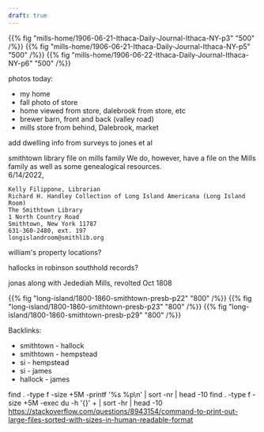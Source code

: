 ```yaml
---
draft: true
---
```


{{% fig "mills-home/1906-06-21-Ithaca-Daily-Journal-Ithaca-NY-p3" "500" /%}}
{{% fig "mills-home/1906-06-21-Ithaca-Daily-Journal-Ithaca-NY-p5" "500" /%}}
{{% fig "mills-home/1906-06-22-Ithaca-Daily-Journal-Ithaca-NY-p6" "500" /%}}

photos today:
  - my home
  - fall photo of store
  - home viewed from store, dalebrook from store, etc
  - brewer barn, front and back (valley road)
  - mills store from behind, Dalebrook, market



add dwelling info from surveys to jones et al

smithtown library file on mills family
  We do, however, have a file on the Mills family as well as some genealogical resources.  
  6/14/2022,  
  
    Kelly Filippone, Librarian
    Richard H. Handley Collection of Long Island Americana (Long Island Room)
    The Smithtown Library
    1 North Country Road
    Smithtown, New York 11787
    631-360-2480, ext. 197
    longislandroom@smithlib.org


william's property locations?

hallocks in robinson southhold records?

jonas along with Jedediah Mills, revolted Oct 1808

{{% fig "long-island/1800-1860-smithtown-presb-p22" "800" /%}}
{{% fig "long-island/1800-1860-smithtown-presb-p23" "800" /%}}
{{% fig "long-island/1800-1860-smithtown-presb-p29" "800" /%}}

Backlinks:

  - smithtown - hallock
  - smithtown - hempstead
  - si - hempstead
  - si - james
  - hallock - james



find . -type f -size +5M -printf '%s %p\n' | sort -nr | head -10
find . -type f -size +5M -exec du -h '{}' + | sort -hr | head -10
https://stackoverflow.com/questions/8943154/command-to-print-out-large-files-sorted-with-sizes-in-human-readable-format
